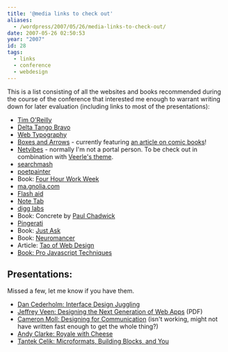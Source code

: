 ```yaml
---
title: '@media links to check out'
aliases:
  - /wordpress/2007/05/26/media-links-to-check-out/
date: 2007-05-26 02:50:53
year: "2007"
id: 28
tags:
  - links
  - conference
  - webdesign
---
```


This is a list consisting of all the websites and books recommended during the course of the conference that interested me enough to warrant writing down for later evaluation (including links to most of the presentations):

<!--more-->

* [Tim O'Reilly](http://tim.oreilly.com/)
* [Delta Tango Bravo](http://www.deltatangobravo.com/)
* [Web Typography](http://webtypography.net/)
* [Boxes and Arrows](http://www.boxesandarrows.com/) - currently featuring [an article on comic books](http://www.boxesandarrows.com/view/comics-not-just-for)!
* [Netvibes](http://www.netvibes.com/) - normally I'm not a portal person.  To be check out in combination with [Veerle's theme](http://veerle.duoh.com/blog/comments/veerle_theme_for_netvibes/).
* [searchmash](http://www.searchmash.com/)
* [poetpainter](http://www.poetpainter.com/thoughts/)
* Book: [Four Hour Work Week](http://www.amazon.com/4-Hour-Workweek-Escape-Live-Anywhere/dp/0307353133 "Amazon")
* [ma.gnolia.com](http://ma.gnolia.com/)
* [Flash aid](http://osflash.org/flashaid)
* [Note Tab](http://www.notetab.com/)
* [digg labs](http://labs.digg.com/)
* Book: Concrete by [Paul Chadwick](http://en.wikipedia.org/wiki/Paul_Chadwick "Wikipedia entry on Paul Chadwick.")
* [Pingerati](http://pingerati.net/)
* Book: [Just Ask](http://www.uiaccess.com/justask/index.html)
* Book: [Neuromancer](http://en.wikipedia.org/wiki/Neuromancer "Wikipedia entry on Neuromancer")
* Article: [Tao of Web Design](https://alistapart.com/articles/dao/)
* [Book: Pro Javascript Techniques](http://www.amazon.com/Pro-JavaScript-Techniques-John-Resig/dp/1590597273)

## Presentations:

Missed a few, let me know if you have them.

* [Dan Cederholm: Interface Design Juggling](http://simplebits.com/publications/speak/juggling/)
* [Jeffrey Veen: Designing the Next Generation of Web Apps](http://www.veen.com/atmedia07.pdf) (PDF)
* [Cameron Moll: Designing for Communication](http://cameronmoll.com/speaking/communication) (isn't working, might not have written fast enough to get the whole thing?)
* [Andy Clarke: Royale with Cheese](http://www.stuffandnonsense.co.uk/events)
* [Tantek Celik: Microformats, Building Blocks, and You](http://tantek.com/presentations/2007/05/microformats-bb-you/)
